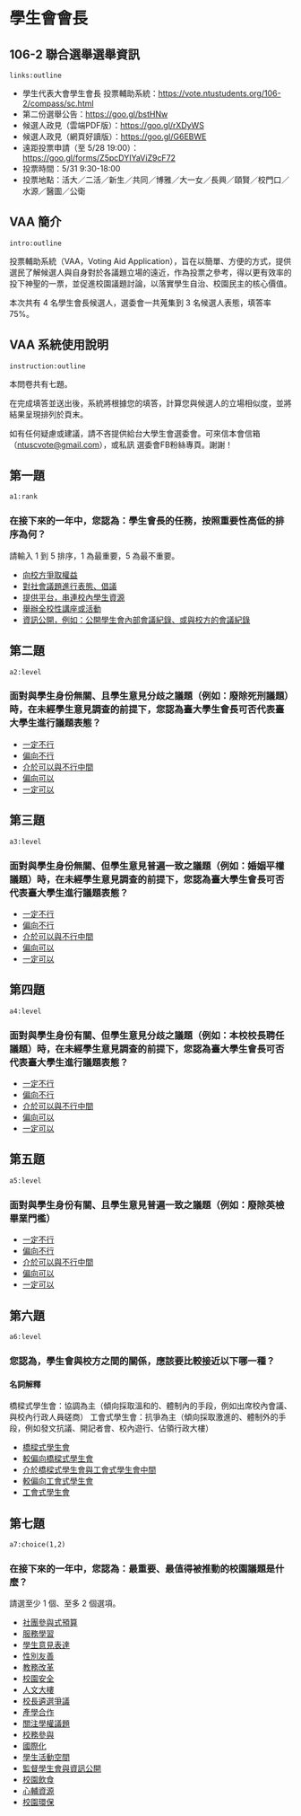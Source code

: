 # 學生會會長

## 106-2 聯合選舉選舉資訊

`links:outline`

- 學生代表大會學生會長 投票輔助系統：https://vote.ntustudents.org/106-2/compass/sc.html
- 第二份選舉公告：https://goo.gl/bstHNw
- 候選人政見（雲端PDF版）：https://goo.gl/rXDyWS
- 候選人政見（網頁好讀版）：https://goo.gl/G6EBWE
- 遠距投票申請（至 5/28 19:00）：https://goo.gl/forms/Z5pcDYIYaViZ9cF72
- 投票時間：5/31 9:30-18:00
- 投票地點：活大／二活／新生／共同／博雅／大一女／長興／頤賢／校門口／水源／醫圖／公衛

## VAA 簡介

`intro:outline`

投票輔助系統（VAA，Voting Aid Application），旨在以簡單、方便的方式，提供選民了解候選人與自身對於各議題立場的遠近，作為投票之參考，得以更有效率的投下神聖的一票，並促進校園議題討論，以落實學生自治、校園民主的核心價值。

本次共有 4 名學生會長候選人，選委會一共蒐集到 3 名候選人表態，填答率 75%。

## VAA 系統使用說明

`instruction:outline`

本問卷共有七題。

在完成填答並送出後，系統將根據您的填答，計算您與候選人的立場相似度，並將結果呈現排列於頁末。

如有任何疑慮或建議，請不吝提供給台大學生會選委會。可來信本會信箱（ntuscvote@gmail.com），或私訊 選委會FB粉絲專頁。謝謝！


## 第一題

`a1:rank`

### 在接下來的一年中，您認為：學生會長的任務，按照重要性高低的排序為何？

請輸入 1 到 5 排序，1 為最重要，5 為最不重要。

- [向校方爭取權益](A)
- [對社會議題進行表態、倡議](B)
- [提供平台，串連校內學生資源](C)
- [舉辦全校性講座或活動](D)
- [資訊公開，例如：公開學生會內部會議紀錄、或與校方的會議紀錄](E)

## 第二題

`a2:level`

### 面對與學生身份無關、且學生意見分歧之議題（例如：廢除死刑議題）時，在未經學生意見調查的前提下，您認為臺大學生會長可否代表臺大學生進行議題表態？

- [一定不行](-1)
- [偏向不行](-0.667)
- [介於可以與不行中間](0)
- [偏向可以](0.667)
- [一定可以](1)

## 第三題

`a3:level`

### 面對與學生身份無關、但學生意見普遍一致之議題（例如：婚姻平權議題）時，在未經學生意見調查的前提下，您認為臺大學生會長可否代表臺大學生進行議題表態？

- [一定不行](-1)
- [偏向不行](-0.667)
- [介於可以與不行中間](0)
- [偏向可以](0.667)
- [一定可以](1)

## 第四題

`a4:level`

### 面對與學生身份有關、但學生意見分歧之議題（例如：本校校長聘任議題）時，在未經學生意見調查的前提下，您認為臺大學生會長可否代表臺大學生進行議題表態？

- [一定不行](-1)
- [偏向不行](-0.667)
- [介於可以與不行中間](0)
- [偏向可以](0.667)
- [一定可以](1)

## 第五題

`a5:level`

### 面對與學生身份有關、且學生意見普遍一致之議題（例如：廢除英檢畢業門檻）

- [一定不行](-1)
- [偏向不行](-0.667)
- [介於可以與不行中間](0)
- [偏向可以](0.667)
- [一定可以](1)

## 第六題

`a6:level`

### 您認為，學生會與校方之間的關係，應該要比較接近以下哪一種？

#### 名詞解釋

橋樑式學生會：協調為主（傾向採取溫和的、體制內的手段，例如出席校內會議、與校內行政人員磋商）
工會式學生會：抗爭為主（傾向採取激進的、體制外的手段，例如發文抗議、開記者會、校內遊行、佔領行政大樓）

- [橋樑式學生會](-1)
- [較偏向橋樑式學生會](-0.667)
- [介於橋樑式學生會與工會式學生會中間](0)
- [較偏向工會式學生會](0.667)
- [工會式學生會](1)

## 第七題

`a7:choice(1,2)`

### 在接下來的一年中，您認為：最重要、最值得被推動的校園議題是什麼？

請選至少 1 個、至多 2 個選項。

- [社團參與式預算](A)
- [服務學習](B)
- [學生意見表達](C)
- [性別友善](D)
- [教務改革](E)
- [校園安全](F)
- [人文大樓](G)
- [校長遴選爭議](H)
- [產學合作](I)
- [關注學權議題](J)
- [校務參與](K)
- [國際化](L)
- [學生活動空間](M)
- [監督學生會與資訊公開](N)
- [校園飲食](O)
- [心輔資源](P)
- [校園環保](Q)
